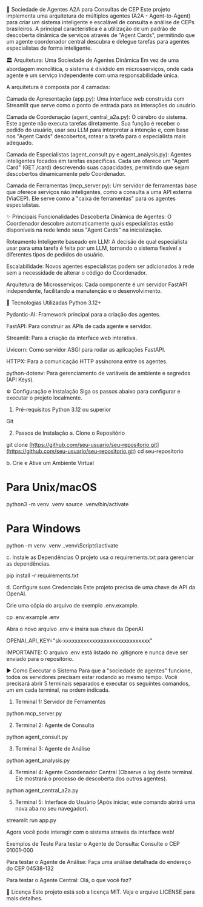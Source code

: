 🤖 Sociedade de Agentes A2A para Consultas de CEP
Este projeto implementa uma arquitetura de múltiplos agentes (A2A - Agent-to-Agent) para criar um sistema inteligente e escalável de consulta e análise de CEPs brasileiros. A principal característica é a utilização de um padrão de descoberta dinâmica de serviços através de "Agent Cards", permitindo que um agente coordenador central descubra e delegue tarefas para agentes especialistas de forma inteligente.

🏛️ Arquitetura: Uma Sociedade de Agentes Dinâmica
Em vez de uma abordagem monolítica, o sistema é dividido em microsserviços, onde cada agente é um serviço independente com uma responsabilidade única.

A arquitetura é composta por 4 camadas:

Camada de Apresentação (app.py): Uma interface web construída com Streamlit que serve como o ponto de entrada para as interações do usuário.

Camada de Coordenação (agent_central_a2a.py): O cérebro do sistema. Este agente não executa tarefas diretamente. Sua função é receber o pedido do usuário, usar seu LLM para interpretar a intenção e, com base nos "Agent Cards" descobertos, rotear a tarefa para o especialista mais adequado.

Camada de Especialistas (agent_consult.py e agent_analysis.py): Agentes inteligentes focados em tarefas específicas. Cada um oferece um "Agent Card" (GET /card) descrevendo suas capacidades, permitindo que sejam descobertos dinamicamente pelo Coordenador.

Camada de Ferramentas (mcp_server.py): Um servidor de ferramentas base que oferece serviços não inteligentes, como a consulta a uma API externa (ViaCEP). Ele serve como a "caixa de ferramentas" para os agentes especialistas.

✨ Principais Funcionalidades
Descoberta Dinâmica de Agentes: O Coordenador descobre automaticamente quais especialistas estão disponíveis na rede lendo seus "Agent Cards" na inicialização.

Roteamento Inteligente baseado em LLM: A decisão de qual especialista usar para uma tarefa é feita por um LLM, tornando o sistema flexível a diferentes tipos de pedidos do usuário.

Escalabilidade: Novos agentes especialistas podem ser adicionados à rede sem a necessidade de alterar o código do Coordenador.

Arquitetura de Microsserviços: Cada componente é um servidor FastAPI independente, facilitando a manutenção e o desenvolvimento.

🚀 Tecnologias Utilizadas
Python 3.12+

Pydantic-AI: Framework principal para a criação dos agentes.

FastAPI: Para construir as APIs de cada agente e servidor.

Streamlit: Para a criação da interface web interativa.

Uvicorn: Como servidor ASGI para rodar as aplicações FastAPI.

HTTPX: Para a comunicação HTTP assíncrona entre os agentes.

python-dotenv: Para gerenciamento de variáveis de ambiente e segredos (API Keys).

⚙️ Configuração e Instalação
Siga os passos abaixo para configurar e executar o projeto localmente.

1. Pré-requisitos
Python 3.12 ou superior

Git

2. Passos de Instalação
a. Clone o Repositório

git clone [https://github.com/seu-usuario/seu-repositorio.git](https://github.com/seu-usuario/seu-repositorio.git)
cd seu-repositorio

b. Crie e Ative um Ambiente Virtual

# Para Unix/macOS
python3 -m venv .venv
source .venv/bin/activate

# Para Windows
python -m venv .venv
.\.venv\Scripts\activate

c. Instale as Dependências
O projeto usa o requirements.txt para gerenciar as dependências.

pip install -r requirements.txt

d. Configure suas Credenciais
Este projeto precisa de uma chave de API da OpenAI.

Crie uma cópia do arquivo de exemplo .env.example.

cp .env.example .env

Abra o novo arquivo .env e insira sua chave da OpenAI.

OPENAI_API_KEY="sk-xxxxxxxxxxxxxxxxxxxxxxxxxxxxxx"

IMPORTANTE: O arquivo .env está listado no .gitignore e nunca deve ser enviado para o repositório.

▶️ Como Executar o Sistema
Para que a "sociedade de agentes" funcione, todos os servidores precisam estar rodando ao mesmo tempo. Você precisará abrir 5 terminais separados e executar os seguintes comandos, um em cada terminal, na ordem indicada.

1. Terminal 1: Servidor de Ferramentas

python mcp_server.py

2. Terminal 2: Agente de Consulta

python agent_consult.py

3. Terminal 3: Agente de Análise

python agent_analysis.py

4. Terminal 4: Agente Coordenador Central
(Observe o log deste terminal. Ele mostrará o processo de descoberta dos outros agentes).

python agent_central_a2a.py

5. Terminal 5: Interface do Usuário
(Após iniciar, este comando abrirá uma nova aba no seu navegador).

streamlit run app.py

Agora você pode interagir com o sistema através da interface web!

Exemplos de Teste
Para testar o Agente de Consulta: Consulte o CEP 01001-000

Para testar o Agente de Análise: Faça uma análise detalhada do endereço do CEP 04538-132

Para testar o Agente Central: Olá, o que você faz?

📄 Licença
Este projeto está sob a licença MIT. Veja o arquivo LICENSE para mais detalhes.